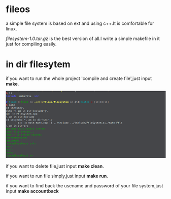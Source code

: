 # fileos
a simple file system is based on ext and using c++.It is comfortable for linux.

*filesystem-1.0.tar.gz* is the best version of all.I write a simple makefile in it just for compiling easily.

# in dir filesytem

 if you want to run the whole project 'compile and create file',just input **make**.
 
 ![](/picture/make.png)

 if you want to delete file,just input **make clean**.

 if you want to run file simply,just input **make run**.

 if you want to find back the usename and password of your file system,just input **make accountback**
